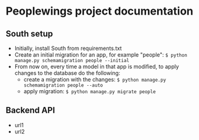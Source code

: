 # Peoplewings project documentation

## South setup
 - Initially, install South from requirements.txt
 - Create an initial migration for an app, for example "people":
 	`$ python manage.py schemamigration people --initial`
 - From now on, every time a model in that app is modified, to apply changes to the database do the following:
 	- create a migration with the changes:
 		`$ python manage.py schemamigration people --auto`
 	- apply migration:
 		`$ python manage.py migrate people`

## Backend API

- url1
- url2
